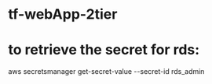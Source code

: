# tf-webApp-2tier

# to retrieve the secret for rds:
aws secretsmanager get-secret-value --secret-id rds_admin

